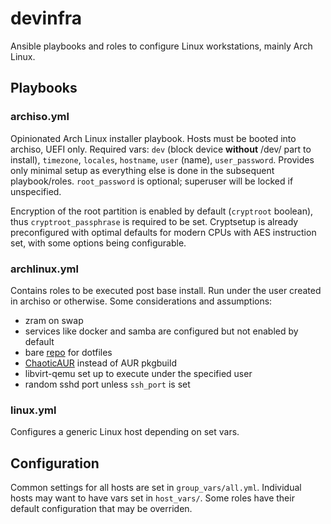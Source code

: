# devinfra

Ansible playbooks and roles to configure Linux workstations, mainly Arch Linux.

## Playbooks

### archiso.yml

Opinionated Arch Linux installer playbook. Hosts must be booted into archiso, UEFI only. Required vars:
`dev` (block device **without** /dev/ part to install), `timezone`, `locales`, `hostname`, `user` (name), `user_password`.
Provides only minimal setup as everything else is done in the subsequent playbook/roles.
`root_password` is optional; superuser will be locked if unspecified.

Encryption of the root partition is enabled by default (`cryptroot` boolean), thus `cryptroot_passphrase` is required to be set. Cryptsetup is already preconfigured with optimal defaults for modern CPUs with AES instruction set, with some options being configurable.

### archlinux.yml

Contains roles to be executed post base install. Run under the user created in archiso or otherwise. Some considerations and assumptions:

- zram on swap
- services like docker and samba are configured but not enabled by default
- bare [repo](https://github.com/rolowilde/dots) for dotfiles
- [ChaoticAUR](https://aur.chaotic.cx/) instead of AUR pkgbuild
- libvirt-qemu set up to execute under the specified user
- random sshd port unless `ssh_port` is set

### linux.yml

Configures a generic Linux host depending on set vars.

## Configuration

Common settings for all hosts are set in `group_vars/all.yml`. Individual hosts may want to have vars set in `host_vars/`. Some roles have their default configuration that may be overriden.
